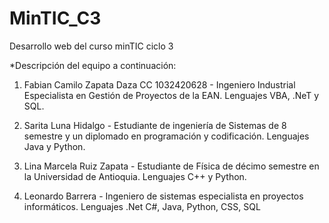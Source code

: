 # MinTIC_C3
Desarrollo web del curso minTIC ciclo 3

*Descripción del equipo a continuación:

1. Fabian Camilo Zapata Daza CC 1032420628 - Ingeniero Industrial Especialista en Gestión de Proyectos de la EAN. Lenguajes VBA, .NeT y SQL.
 
2. Sarita Luna Hidalgo - Estudiante de ingeniería de Sistemas de 8 semestre y un diplomado en programación y codificación. Lenguajes Java y Python.
 
3. Lina Marcela Ruiz Zapata - Estudiante de Física de décimo semestre en la Universidad de Antioquia. Lenguajes C++ y Python.

4. Leonardo Barrera - Ingeniero de sistemas especialista en proyectos informáticos. Lenguajes .Net C#, Java, Python, CSS, SQL 
